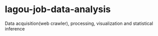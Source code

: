 # lagou-job-data-analysis
Data acquisition(web crawler), processing, visualization and statistical inference
